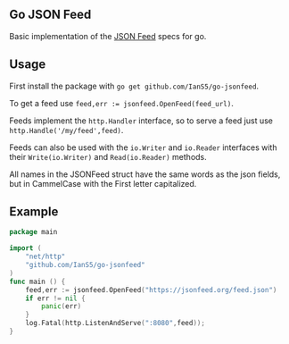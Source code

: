Go JSON Feed
-----------------
Basic implementation of the [JSON Feed](https://jsonfeed.org/) specs for go.

Usage
------------
First install the package with `go get github.com/IanS5/go-jsonfeed`.

To get a feed use `feed,err := jsonfeed.OpenFeed(feed_url)`.

Feeds implement the `http.Handler` interface, so to serve a feed just use `http.Handle('/my/feed',feed)`.

Feeds can also be used with the `io.Writer` and `io.Reader` interfaces with their `Write(io.Writer)` and `Read(io.Reader)` methods.

All names in the JSONFeed struct have the same words as the json fields, but in CammelCase with the First letter capitalized.

Example
---------
```go
package main

import (
    "net/http"
    "github.com/IanS5/go-jsonfeed"
)
func main () {
    feed,err := jsonfeed.OpenFeed("https://jsonfeed.org/feed.json")
    if err != nil {
        panic(err)
    }
    log.Fatal(http.ListenAndServe(":8080",feed));
}
```